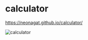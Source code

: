 # calculator

https://neonagat.github.io/calculator/

![calculator](https://user-images.githubusercontent.com/73759315/158581961-b6a953ba-3bf4-4d47-a8cb-f1347d42f265.png)

